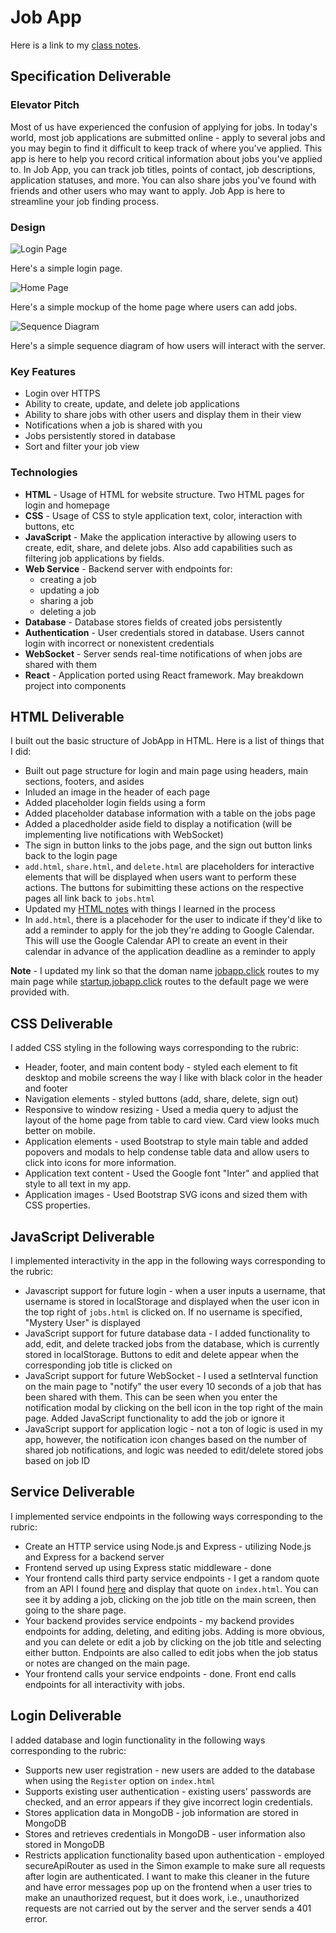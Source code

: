 # Job App

Here is a link to my [class notes](./notes.md).

## Specification Deliverable

### Elevator Pitch

Most of us have experienced the confusion of applying for jobs. In today's world, most job applications are submitted online - apply to several jobs and you may begin to find it difficult to keep track of where you've applied. This app is here to help you record critical information about jobs you've applied to. In Job App, you can track job titles, points of contact, job descriptions, application statuses, and more. You can also share jobs you've found with friends and other users who may want to apply. Job App is here to streamline your job finding process.

### Design

![Login Page](./spec/landing-page.png)

Here's a simple login page.

![Home Page](./spec/home-page.png)

Here's a simple mockup of the home page where users can add jobs.

![Sequence Diagram](./spec/sequence-diagram.png)

Here's a simple sequence diagram of how users will interact with the server.

### Key Features

- Login over HTTPS
- Ability to create, update, and delete job applications
- Ability to share jobs with other users and display them in their view
- Notifications when a job is shared with you
- Jobs persistently stored in database
- Sort and filter your job view

### Technologies

- **HTML** - Usage of HTML for website structure. Two HTML pages for login and homepage
- **CSS** - Usage of CSS to style application text, color, interaction with buttons, etc
- **JavaScript** - Make the application interactive by allowing users to create, edit, share, and delete jobs. Also add capabilities such as filtering job applications by fields.
- **Web Service** - Backend server with endpoints for:
    - creating a job
    - updating a job
    - sharing a job
    - deleting a job
- **Database** - Database stores fields of created jobs persistently
- **Authentication** - User credentials stored in database. Users cannot login with incorrect or nonexistent credentials
- **WebSocket** - Server sends real-time notifications of when jobs are shared with them
- **React** - Application ported using React framework. May breakdown project into components

## HTML Deliverable

I built out the basic structure of JobApp in HTML. Here is a list of things that I did:

- Built out page structure for login and main page using headers, main sections, footers, and asides
- Inluded an image in the header of each page
- Added placeholder login fields using a form
- Added placeholder database information with a table on the jobs page
- Added a placedholder aside field to display a notification (will be implementing live notifications with WebSocket)
- The sign in button links to the jobs page, and the sign out button links back to the login page
- `add.html`, `share.html`, and `delete.html` are placeholders for interactive elements that will be displayed when users want to perform these actions. The buttons for subimitting these actions on the respective pages all link back to `jobs.html`
- Updated my [HTML notes](./notes/html-deliverable.md) with things I learned in the process
- In `add.html`, there is a placehoder for the user to indicate if they'd like to add a reminder to apply for the job they're adding to Google Calendar. This will use the Google Calendar API to create an event in their calendar in advance of the application deadline as a reminder to apply

**Note** - I updated my link so that the doman name [jobapp.click](https://jobapp.click) routes to my main page while [startup.jobapp.click](https://startup.jobapp.click) routes to the default page we were provided with. 

## CSS Deliverable

I added CSS styling in the following ways corresponding to the rubric:
- Header, footer, and main content body - styled each element to fit desktop and mobile screens the way I like with black color in the header and footer
- Navigation elements - styled buttons (add, share, delete, sign out)
- Responsive to window resizing - Used a media query to adjust the layout of the home page from table to card view. Card view looks much better on mobile.
- Application elements - used Bootstrap to style main table and added popovers and modals to help condense table data and allow users to click into icons for more information.
- Application text content - Used the Google font "Inter" and applied that style to all text in my app.
- Application images - Used Bootstrap SVG icons and sized them with CSS properties.

## JavaScript Deliverable

I implemented interactivity in the app in the following ways corresponding to the rubric:
- Javascript support for future login - when a user inputs a username, that username is stored in localStorage and displayed when the user icon in the top right of `jobs.html` is clicked on. If no username is specified, "Mystery User" is displayed
- JavaScript support for future database data - I added functionality to add, edit, and delete tracked jobs from the database, which is currently stored in localStorage. Buttons to edit and delete appear when the corresponding job title is clicked on
- JavaScript support for future WebSocket - I used a setInterval function on the main page to "notify" the user every 10 seconds of a job that has been shared with them. This can be seen when you enter the notification modal by clicking on the bell icon in the top right of the main page. Added JavaScript functionality to add the job or ignore it
- JavaScript support for application logic - not a ton of logic is used in my app, however, the notification icon changes based on the number of shared job notifications, and logic was needed to edit/delete stored jobs based on job ID

## Service Deliverable

I implemented service endpoints in the following ways corresponding to the rubric:
- Create an HTTP service using Node.js and Express - utilizing Node.js and Express for a backend server
- Frontend served up using Express static middleware - done
- Your frontend calls third party service endpoints - I get a random quote from an API I found [here](https://forum.freecodecamp.org/t/free-api-inspirational-quotes-json-with-code-examples/311373) and display that quote on `index.html`. You can see it by adding a job, clicking on the job title on the main screen, then going to the share page.
- Your backend provides service endpoints - my backend provides endpoints for adding, deleting, and editing jobs. Adding is more obvious, and you can delete or edit a job by clicking on the job title and selecting either button. Endpoints are also called to edit jobs when the job status or notes are changed on the main page.
- Your frontend calls your service endpoints - done. Front end calls endpoints for all interactivity with jobs.

## Login Deliverable
I added database and login functionality in the following ways corresponding to the rubric:
- Supports new user registration - new users are added to the database when using the `Register` option on `index.html`
- Supports existing user authentication - existing users' passwords are checked, and an error appears if they give incorrect login credentials.
- Stores application data in MongoDB - job information are stored in MongoDB
- Stores and retrieves credentials in MongoDB - user information also stored in MongoDB
- Restricts application functionality based upon authentication - employed secureApiRouter as used in the Simon example to make sure all requests after login are authenticated. I want to make this cleaner in the future and have error messages pop up on the frontend when a user tries to make an unauthorized request, but it does work, i.e., unauthorized requests are not carried out by the server and the server sends a 401 error. 

